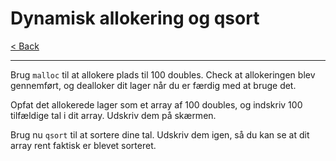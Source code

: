 # Dynamisk allokering og qsort

[< Back](../README.md)

---

Brug `malloc` til at allokere plads til 100 doubles. Check at allokeringen blev gennemført, og dealloker dit lager når du er færdig med at bruge det.

Opfat det allokerede lager som et array af 100 doubles, og indskriv 100 tilfældige tal i dit array. Udskriv dem på skærmen.

Brug nu `qsort` til at sortere dine tal. Udskriv dem igen, så du kan se at dit array rent faktisk er blevet sorteret.
